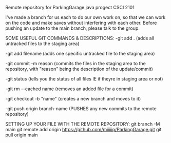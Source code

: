 Remote repository for ParkingGarage.java progect CSCI 2101

  I've made a branch for us each to do our own work on,
  so that we can work on the code and make saves without
  interfering with each other. Before pushing an update
  to the main branch, please talk to the group.


SOME USEFUL GIT COMMANDS & DESCRIPTIONS:
-git add . (adds all untracked files to the staging area)

-git add filename (adds one specific untracked file to the staging area)

-git commit -m reason (commits the files in the staging area to the repository,
with "reason" being the description of the update/commit)

-git status (tells you the status of all files IE if theyre in staging area or not)

-git rm --cached name (removes an added file for a commit)

-git checkout -b "name" (creates a new branch and moves to it)

-git push origin branch-name (PUSHES any new commits to the remote repository)

SETTING UP YOUR FILE WITH THE REMOTE REPOSITORY:
git branch -M main
git remote add origin https://github.com/miiiiip/ParkingGarage.git
git pull origin main
